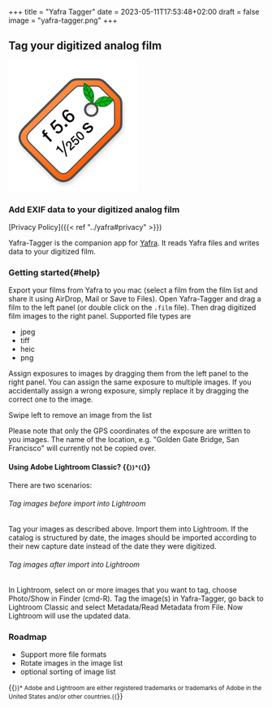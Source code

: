 +++
title = "Yafra Tagger"
date =  2023-05-11T17:53:48+02:00
draft = false
image = "yafra-tagger.png"
+++

## Tag your digitized analog film

![](yafra-tagger.png)

### Add EXIF data to your digitized analog film

[Privacy Policy]({{< ref "../yafra#privacy" >}})


Yafra-Tagger is the companion app for [Yafra](/yafra). It reads Yafra files and writes data to your digitized film. 

### Getting started{#help}
Export your films from Yafra to you mac (select a film from the film list and share it using AirDrop, Mail or Save to Files). Open Yafra-Tagger and drag a film to the left panel (or double click on the `.film` file). Then drag digitized film images to the right panel. Supported file types are
- jpeg
- tiff
- heic
- png

Assign exposures to images by dragging them from the left panel to the right panel. You can assign the same exposure to multiple images. If you accidentally assign a wrong exposure, simply replace it by dragging the correct one to the image.

Swipe left to remove an image from the list

Please note that only the GPS coordinates of the exposure are written to you images. The name of the location, e.g. "Golden Gate Bridge, San Francisco" will currently not be copied over.

#### Using Adobe Lightroom Classic? {{<small>}}*{{</small>}}
There are two scenarios:
###### Tag images before import into Lightroom
Tag your images as described above. Import them into Lightroom. If the catalog is structured by date, the images should be imported according to their new capture date instead of the date they were digitized.
###### Tag images after import into Lightroom
In Lightroom, select on or more images that you want to tag, choose Photo/Show in Finder (cmd-R). Tag the image(s) in Yafra-Tagger, go back to Lightroom Classic and select Metadata/Read Metadata from File. Now Lightroom will use the updated data.

### Roadmap
- Support more file formats
- Rotate images in the image list
- optional sorting of image list


{{<small>}}* Adobe and Lightroom are either registered trademarks or trademarks of Adobe in the United States and/or other countries.{{</small>}}